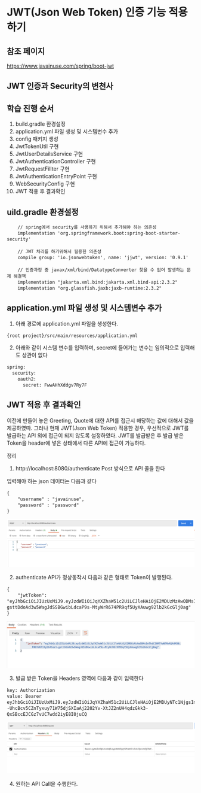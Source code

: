 # JWT(Json Web Token) 인증 기능 적용하기

## 참조 페이지
https://www.javainuse.com/spring/boot-jwt

## JWT 인증과 Security의 변천사


## 학습 진행 순서
1. build.gradle 환경설정
2. application.yml 파일 생성 및 시스템변수 추가
3. config 패키지 생성 
4. JwtTokenUtil 구현
5. JwtUserDetailsService 구현
6. JwtAuthenticationController 구현
7. JwtRequestFillter 구현
8. JwtAuthenticationEntryPoint 구현
9. WebSecurityConfig 구현
10. JWT 적용 후 결과확인

## uild.gradle 환경설정

```
    // spring에서 security를 사용하기 위해서 추가해야 하는 의존성
    implementation 'org.springframework.boot:spring-boot-starter-security'

    // JWT 처리를 하기위해서 필용한 의존성
    compile group: 'io.jsonwebtoken', name: 'jjwt', version: '0.9.1'

    // 인증과정 중 javax/xml/bind/DatatypeConverter 찾을 수 없어 발생하는 문제 해결책
    implementation "jakarta.xml.bind:jakarta.xml.bind-api:2.3.2"
    implementation "org.glassfish.jaxb:jaxb-runtime:2.3.2"
```

## application.yml 파일 생성 및 시스템변수 추가
1. 아래 경로에 application.yml 파일을 생성한다.
```
{root project}/src/main/resources/application.yml
```

2. 아래와 같이 시스템 변수를 입력하며, secret에 들어가는 변수는 임의적으로 입력해도 상관이 없다
```
spring:
  security:
    oauth2:
      secret: FwwAHhXddgv7Ry7F

```



## JWT 적용 후 결과확인
이전에 만들어 놓은 Greeting, Quote에 대한 API를 접근시
해당하는 값에 대해서 값을 제공하였따.
그러나 현재 JWT(Json Web Token) 적용한 경우, 우선적으로
JWT를 발급하는 API 외에 접근이 되지 않도록 설정하였다.
JWT를 발급받은 후 발급 받은 Token을 header에 넣은 상태에서
다른 API에 접근이 가능하다.

정리
1. http://localhost:8080/authenticate Post 방식으로
API 콜을 한다

입력해야 하는 json 데이터는 다음과 같다


```
{
    "username" : "javainuse",
    "password" : "password"
}
```

![JWT 적용 후 결과확인 1단계](../../img/readme/chapter04/JWT%20%EC%A0%81%EC%9A%A9%20%ED%9B%84%20%EA%B2%B0%EA%B3%BC%ED%99%95%EC%9D%B8%201%EB%8B%A8%EA%B3%84.png)

2. authenticate API가 정상동작시 다음과 같은 형태로 Token이 발행된다.
```
{
    "jwtToken": "eyJhbGciOiJIUzUxMiJ9.eyJzdWIiOiJqYXZhaW51c2UiLCJleHAiOjE2MDUzMzAwODMsImlhdCI6MTYwNTMxMjA4M30.F0bYd6TI4ySb41eel-gsttDdoAd3w5WagJdSSBGwibLdcaP9s-MtyWrR674PR9qf5UyXAuwg92lb2kGcGlj0ag"
}
```
![JWT 적용 후 결과확인 2단계](../../img/readme/chapter04/JWT%20%EC%A0%81%EC%9A%A9%20%ED%9B%84%20%EA%B2%B0%EA%B3%BC%ED%99%95%EC%9D%B8%202%EB%8B%A8%EA%B3%84.png)

3. 발급 받은 Token을 Headers 영역에 다음과 같이 입력한다

```
key: Authorization
value: Bearer eyJhbGciOiJIUzUxMiJ9.eyJzdWIiOiJqYXZhaW51c2UiLCJleHAiOjE2MDUyNTc1NjgsImlhdCI6MTYwNTIzOTU2OH0.ra--UhcBcv5CZnTyxuy71W75djSXIaAj2202Yv-XtJZ2nUH4qdzGkk3-QxSBccEJCGz7vUC7wdd2iyE8I0juCQ
```

![JWT 적용 후 결과확인 3계](../../img/readme/chapter04/JWT%20%EC%A0%81%EC%9A%A9%20%ED%9B%84%20%EA%B2%B0%EA%B3%BC%ED%99%95%EC%9D%B8%203%EB%8B%A8%EA%B3%84.png)

4. 원하는 API Call을 수행한다.


